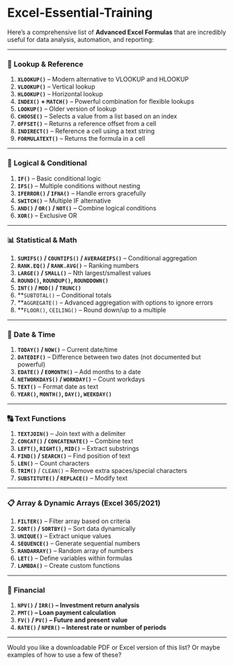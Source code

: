 # Excel-Essential-Training
 
Here’s a comprehensive list of **Advanced Excel Formulas** that are incredibly useful for data analysis, automation, and reporting:

---

### 🔁 **Lookup & Reference**
1. **`XLOOKUP()`** – Modern alternative to VLOOKUP and HLOOKUP  
2. **`VLOOKUP()`** – Vertical lookup  
3. **`HLOOKUP()`** – Horizontal lookup  
4. **`INDEX()` + `MATCH()`** – Powerful combination for flexible lookups  
5. **`LOOKUP()`** – Older version of lookup  
6. **`CHOOSE()`** – Selects a value from a list based on an index  
7. **`OFFSET()`** – Returns a reference offset from a cell  
8. **`INDIRECT()`** – Reference a cell using a text string  
9. **`FORMULATEXT()`** – Returns the formula in a cell

---

### 🧠 **Logical & Conditional**
1. **`IF()`** – Basic conditional logic  
2. **`IFS()`** – Multiple conditions without nesting  
3. **`IFERROR()` / `IFNA()`** – Handle errors gracefully  
4. **`SWITCH()`** – Multiple IF alternative  
5. **`AND()` / `OR()` / `NOT()`** – Combine logical conditions  
6. **`XOR()`** – Exclusive OR

---

### 📊 **Statistical & Math**
1. **`SUMIFS()` / `COUNTIFS()` / `AVERAGEIFS()`** – Conditional aggregation  
2. **`RANK.EQ()` / `RANK.AVG()`** – Ranking numbers  
3. **`LARGE()` / `SMALL()`** – Nth largest/smallest values  
4. **`ROUND()`, `ROUNDUP()`, `ROUNDDOWN()`**  
5. **`INT()` / `MOD()` / `TRUNC()`**  
6. **`SUBTOTAL()` – Conditional totals  
7. **`AGGREGATE()` – Advanced aggregation with options to ignore errors  
8. **`FLOOR()`, `CEILING()` – Round down/up to a multiple  

---

### 📅 **Date & Time**
1. **`TODAY()` / `NOW()`** – Current date/time  
2. **`DATEDIF()`** – Difference between two dates (not documented but powerful)  
3. **`EDATE()` / `EOMONTH()`** – Add months to a date  
4. **`NETWORKDAYS()` / `WORKDAY()`** – Count workdays  
5. **`TEXT()`** – Format date as text  
6. **`YEAR()`, `MONTH()`, `DAY()`, `WEEKDAY()`**

---

### 🔠 **Text Functions**
1. **`TEXTJOIN()`** – Join text with a delimiter  
2. **`CONCAT()` / `CONCATENATE()`** – Combine text  
3. **`LEFT()`, `RIGHT()`, `MID()`** – Extract substrings  
4. **`FIND()` / `SEARCH()`** – Find position of text  
5. **`LEN()`** – Count characters  
6. **`TRIM()`** / `CLEAN()` – Remove extra spaces/special characters  
7. **`SUBSTITUTE()` / `REPLACE()`** – Modify text  

---

### 📋 **Array & Dynamic Arrays (Excel 365/2021)**
1. **`FILTER()`** – Filter array based on criteria  
2. **`SORT()` / `SORTBY()`** – Sort data dynamically  
3. **`UNIQUE()`** – Extract unique values  
4. **`SEQUENCE()`** – Generate sequential numbers  
5. **`RANDARRAY()`** – Random array of numbers  
6. **`LET()`** – Define variables within formulas  
7. **`LAMBDA()`** – Create custom functions

---

### 🧮 **Financial**
1. **`NPV()` / `IRR()` – Investment return analysis**  
2. **`PMT()` – Loan payment calculation**  
3. **`FV()` / `PV()` – Future and present value**  
4. **`RATE()` / `NPER()` – Interest rate or number of periods**

---

Would you like a downloadable PDF or Excel version of this list? Or maybe examples of how to use a few of these?
